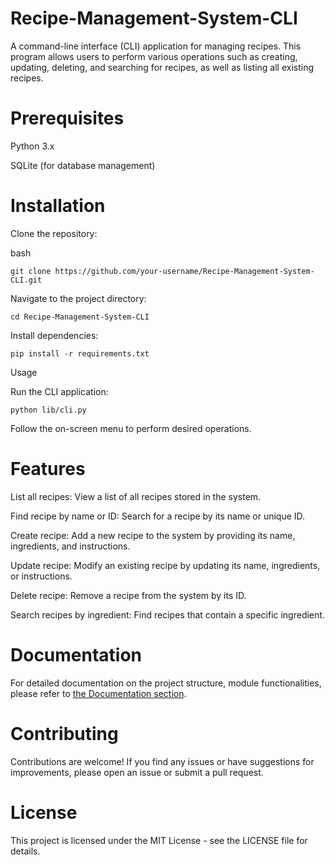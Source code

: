 # Recipe-Management-System-CLI
A command-line interface (CLI) application for managing recipes. This program allows users to perform various operations such as creating, updating, deleting, and searching for recipes, as well as listing all existing recipes.
# Prerequisites
Python 3.x

SQLite (for database management)

# Installation
Clone the repository:

bash
```
git clone https://github.com/your-username/Recipe-Management-System-CLI.git
```
Navigate to the project directory:

```
cd Recipe-Management-System-CLI
```
Install dependencies:

```
pip install -r requirements.txt
```
Usage

Run the CLI application:

```
python lib/cli.py
```
Follow the on-screen menu to perform desired operations.


# Features
List all recipes: View a list of all recipes stored in the system.

Find recipe by name or ID: Search for a recipe by its name or unique ID.

Create recipe: Add a new recipe to the system by providing its name, ingredients, and instructions.

Update recipe: Modify an existing recipe by updating its name, ingredients, or instructions.

Delete recipe: Remove a recipe from the system by its ID.

Search recipes by ingredient: Find recipes that contain a specific ingredient.

# Documentation
For detailed documentation on the project structure, module functionalities, please refer to [the Documentation section](https://docs.google.com/document/d/1qjdWf-V8f3AXfA_66MhEbPs2e1nTrO77gqoemRvtiUg/edit?usp=sharing).

# Contributing

Contributions are welcome! If you find any issues or have suggestions for improvements, please open an issue or submit a pull request.

# License

This project is licensed under the MIT License - see the LICENSE file for details.





